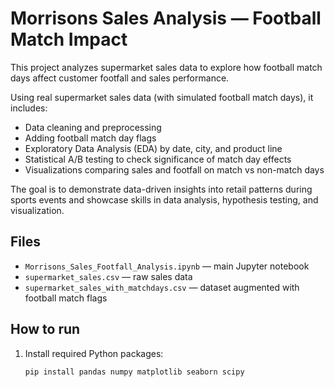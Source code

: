 # Morrisons Sales Analysis — Football Match Impact

This project analyzes supermarket sales data to explore how football match days affect customer footfall and sales performance.

Using real supermarket sales data (with simulated football match days), it includes:

- Data cleaning and preprocessing
- Adding football match day flags
- Exploratory Data Analysis (EDA) by date, city, and product line
- Statistical A/B testing to check significance of match day effects
- Visualizations comparing sales and footfall on match vs non-match days

The goal is to demonstrate data-driven insights into retail patterns during sports events and showcase skills in data analysis, hypothesis testing, and visualization.

## Files

- `Morrisons_Sales_Footfall_Analysis.ipynb` — main Jupyter notebook  
- `supermarket_sales.csv` — raw sales data  
- `supermarket_sales_with_matchdays.csv` — dataset augmented with football match flags  

## How to run

1. Install required Python packages:  
   ```bash
   pip install pandas numpy matplotlib seaborn scipy
